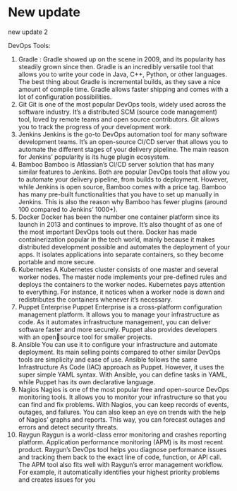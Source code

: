 # New update
new update 2

DevOps Tools:
1. Gradle :
Gradle showed up on the scene in 2009, and its popularity has 
steadily grown since then. Gradle is an incredibly versatile 
tool that allows you to write your code in Java, C++, Python, 
or other languages.
The best thing about Gradle is incremental builds, as they 
save a nice amount of compile time. 
Gradle allows faster shipping and comes with a lot of 
configuration possibilities.
2. Git
Git is one of the most popular DevOps tools, widely used 
across the software industry. It’s a distributed SCM (source 
code management) tool, loved by remote teams and open 
source contributors. Git allows you to track the progress of 
your development work.
3. Jenkins
Jenkins is the go-to DevOps automation tool for many 
software development teams. It’s an open-source CI/CD 
server that allows you to automate the different stages of your 
delivery pipeline. The main reason for Jenkins’ popularity is 
its huge plugin ecosystem.
4. Bamboo
Bamboo is Atlassian’s CI/CD server solution that has many 
similar features to Jenkins. Both are popular DevOps tools 
that allow you to automate your delivery pipeline, from builds 
to deployment. However, while Jenkins is open source, 
Bamboo comes with a price tag.
Bamboo has many pre-built functionalities that you have to 
set up manually in Jenkins. This is also the reason why 
Bamboo has fewer plugins (around 100 compared to Jenkins’ 
1000+).
5. Docker
Docker has been the number one container platform since its 
launch in 2013 and continues to improve. It’s also thought of 
as one of the most important DevOps tools out there. Docker 
has made containerization popular in the tech world, mainly 
because it makes distributed development possible and 
automates the deployment of your apps. It isolates 
applications into separate containers, so they become portable 
and more secure.
6. Kubernetes
A Kubernetes cluster consists of one master and several 
worker nodes. The master node implements your pre-defined 
rules and deploys the containers to the worker nodes. 
Kubernetes pays attention to everything. For instance, it 
notices when a worker node is down and redistributes the 
containers whenever it’s necessary.
7. Puppet Enterprise
Puppet Enterprise is a cross-platform configuration 
management platform. It allows you to manage your 
infrastructure as code. As it automates infrastructure 
management, you can deliver software faster and more 
securely. Puppet also provides developers with an opensource tool for smaller projects.
8. Ansible
You can use it to configure your infrastructure and automate 
deployment. Its main selling points compared to other similar 
DevOps tools are simplicity and ease of use. Ansible follows 
the same Infrastructure As Code (IAC) approach as Puppet. 
However, it uses the super simple YAML syntax. With 
Ansible, you can define tasks in YAML, while Puppet has its 
own declarative language.
9. Nagios
Nagios is one of the most popular free and open-source 
DevOps monitoring tools. It allows you to monitor your 
infrastructure so that you can find and fix problems. With 
Nagios, you can keep records of events, outages, and failures. 
You can also keep an eye on trends with the help of Nagios’ 
graphs and reports. This way, you can forecast outages and 
errors and detect security threats.
10. Raygun
Raygun is a world-class error monitoring and crashes 
reporting platform. Application performance monitoring 
(APM) is its most recent product. Raygun’s DevOps tool 
helps you diagnose performance issues and tracking them 
back to the exact line of code, function, or API call. The APM 
tool also fits well with Raygun’s error management 
workflow. For example, it automatically identifies your 
highest priority problems and creates issues for you